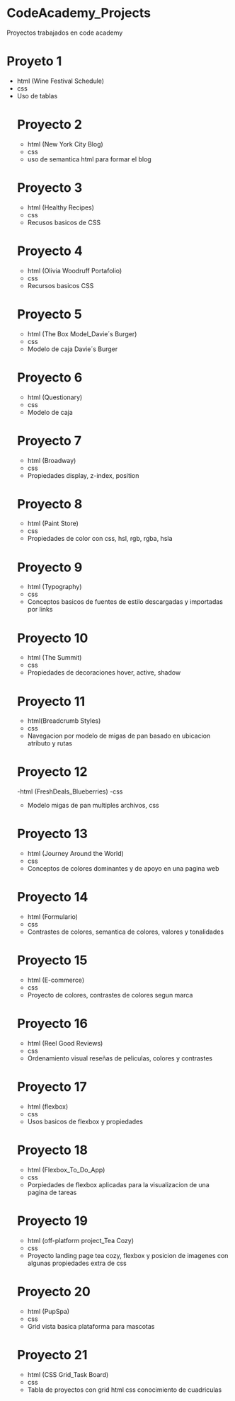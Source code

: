 # CodeAcademy_Projects
Proyectos trabajados en code academy


Proyeto 1
============== 

- html (Wine Festival Schedule)
- css
- Uso de tablas <table>

Proyecto 2
================

- html (New York City Blog)
- css
- uso de semantica html para formar el blog

Proyecto 3
================

- html (Healthy Recipes)
- css
- Recusos basicos de CSS

Proyecto 4
================

- html (Olivia Woodruff Portafolio)
- css
- Recursos basicos CSS

Proyecto 5
================

- html  (The Box Model_Davie´s Burger)
- css
- Modelo de caja Davie´s Burger

Proyecto 6
===============

- html (Questionary)
- css
- Modelo de caja 

Proyecto 7
=================

- html (Broadway)
- css
- Propiedades display, z-index, position

Proyecto 8
================

- html (Paint Store)
- css
- Propiedades de color con css, hsl, rgb, rgba, hsla

Proyecto 9
================

- html (Typography)
- css
- Conceptos basicos de fuentes de estilo descargadas y importadas por links

Proyecto 10
================

- html (The Summit)
- css
- Propiedades de decoraciones hover, active, shadow

Proyecto 11
===============
- html(Breadcrumb Styles)
- css 
- Navegacion por modelo de migas de pan basado en ubicacion atributo y rutas 

Proyecto 12
================
-html (FreshDeals_Blueberries)
-css 
- Modelo migas de pan multiples archivos, css

Proyecto 13
=================
- html (Journey Around the World)
- css
- Conceptos de colores dominantes y de apoyo en una pagina web

Proyecto 14
===================
- html (Formulario)
- css
- Contrastes de colores, semantica de colores, valores y tonalidades

Proyecto 15
==================
- html (E-commerce)
- css
- Proyecto de colores, contrastes de colores segun marca

Proyecto 16
=====================
- html (Reel Good Reviews)
- css 
- Ordenamiento visual reseñas de peliculas, colores y contrastes

Proyecto 17
===========
- html (flexbox)
- css
- Usos basicos de flexbox y propiedades

Proyecto 18
===========
- html (Flexbox_To_Do_App)
- css
- Porpiedades de flexbox aplicadas para la visualizacion de una pagina de tareas

Proyecto 19
===========
- html (off-platform project_Tea Cozy)
- css
- Proyecto landing page tea cozy, flexbox y posicion de imagenes con algunas propiedades extra de css

Proyecto 20
===========
- html (PupSpa)
- css 
- Grid vista basica plataforma para mascotas

Proyecto 21
===========
- html (CSS Grid_Task Board)
- css 
- Tabla de proyectos con grid html css conocimiento de cuadriculas